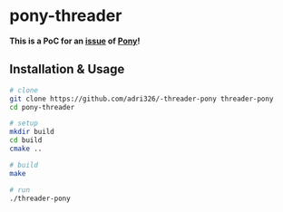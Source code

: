 # pony-threader

**This is a PoC for an [issue](https://github.com/ponylang/ponyc/issues/3013) of [Pony](https://ponylang.io/)!**

## Installation & Usage

```sh
# clone
git clone https://github.com/adri326/-threader-pony threader-pony
cd pony-threader

# setup
mkdir build
cd build
cmake ..

# build
make

# run
./threader-pony
```
